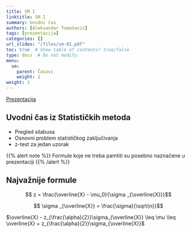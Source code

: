 ```yaml
---
title: SM I
linktitle: SM I
summary: Uvodni čas
authors: [Aleksandar Tomašević]
tags: [prezentacija]
categories: []
url_slides: "/files/sm-01.pdf"
toc: true  # Show table of contents? true/false
type: docs  # Do not modify.
menu:
  sm:
    parent: Časovi
    weight: 1
weight: 1
---
```


[Prezentacija](/files/sm-01.pdf)

## Uvodni čas iz Statističkih metoda

- Pregled silabusa
- Osnovni problem statističkog zaključivanja
- z-test za jedan uzorak

{{% alert note %}}
Formule koje ne treba pamtiti su posebno naznačene u prezentaciji
{{% /alert %}}

## Najvažnije formule


$$ z = \frac{\overline{X} - \mu_0}{\sigma _{\overline{X}}}$$


$$ \sigma _{\overline{X}} = \frac{\sigma}{\sqrt{n}}$$


$\overline{X} - z_{\frac{\alpha}{2}}\sigma_{\overline{X}} \leq \mu \leq \overline{X} + z_{\frac{\alpha}{2}}\sigma_{\overline{X}}$